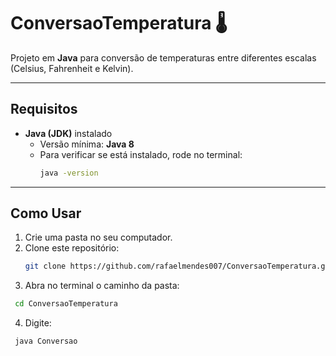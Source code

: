# ConversaoTemperatura 🌡️

Projeto em **Java** para conversão de temperaturas entre diferentes escalas (Celsius, Fahrenheit e Kelvin).

---

## Requisitos
- **Java (JDK)** instalado  
  - Versão mínima: **Java 8**  
  - Para verificar se está instalado, rode no terminal:
    ```bash
    java -version
    ```

---

## Como Usar
1. Crie uma pasta no seu computador.
2. Clone este repositório:
   ```bash
   git clone https://github.com/rafaelmendes007/ConversaoTemperatura.git
3. Abra no terminal o caminho da pasta:
  ```bash
   cd ConversaoTemperatura
  ```
4. Digite:
  ```bash
   java Conversao
  ```
